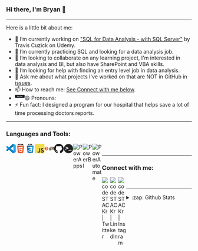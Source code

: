 ### Hi there, I'm Bryan 👋

<!--
**lundeen-bryan/lundeen-bryan** is a ✨ _special_ ✨ repository because its `README.md` (this file) appears on your GitHub profile.
-->

---

Here is a little bit about me:

- 🔭 I’m currently working on ["SQL for Data Analysis - with SQL Server"](https://www.udemy.com/course/sql-basics-crash-course-with-sql-server/) by Travis Cuzick on Udemy.
- 🌱 I’m currently practicing SQL and looking for a data analysis job.
- 👯 I’m looking to collaborate on any learning project, I'm interested in data analysis and BI, but also have SharePoint and VBA skills.
- 🤔 I’m looking for help with finding an entry level job in data analysis.
- 💬 Ask me about what projects I've worked on that are NOT in GitHub in [issues](https://github.com/lundeen-bryan/lundeen-bryan/issues).
- 📫 How to reach me: [See Connect with me below](#connect-with-me).
- 😄 Pronouns: [<img align="left" alt="pronoun" width="26px" src="https://github.com/MikeCodesDotNET/ColoredBadges/raw/master/svg/pronouns/hehim.svg" />][linkedin]
- ⚡ Fun fact: I designed a program for our hospital that helps save a lot of time processing doctors reports.

---

### Languages and Tools:

[<img align="left" alt="Visual Studio Code" width="26px" src="https://raw.githubusercontent.com/github/explore/80688e429a7d4ef2fca1e82350fe8e3517d3494d/topics/visual-studio-code/visual-studio-code.png" />][linkedin]
[<img align="left" alt="HTML5" width="26px" src="https://raw.githubusercontent.com/github/explore/80688e429a7d4ef2fca1e82350fe8e3517d3494d/topics/html/html.png" />][linkedin]
[<img align="left" alt="CSS3" width="26px" src="https://raw.githubusercontent.com/github/explore/80688e429a7d4ef2fca1e82350fe8e3517d3494d/topics/css/css.png" />][linkedin]
[<img align="left" alt="JavaScript" width="26px" src="https://raw.githubusercontent.com/github/explore/80688e429a7d4ef2fca1e82350fe8e3517d3494d/topics/javascript/javascript.png" />][linkedin]
[<img align="left" alt="Git" width="26px" src="https://raw.githubusercontent.com/github/explore/80688e429a7d4ef2fca1e82350fe8e3517d3494d/topics/git/git.png" />][linkedin]
[<img align="left" alt="GitHub" width="26px" src="https://raw.githubusercontent.com/github/explore/78df643247d429f6cc873026c0622819ad797942/topics/github/github.png" />][linkedin]
[<img align="left" alt="Terminal" width="26px" src="https://raw.githubusercontent.com/github/explore/80688e429a7d4ef2fca1e82350fe8e3517d3494d/topics/terminal/terminal.png" />][linkedin]
[<img align="left" alt="PowerApps" width="26px" src="https://github.com/microsoft/PowerBI-Icons/blob/main/PNG/PowerApps-Colored.png" />][linkedin]
[<img align="left" alt="PowerBI" width="26px" src="https://github.com/microsoft/PowerBI-Icons/blob/main/SVG/PowerBI.svg" />][linkedin]
[<img align="left" alt="PowerAutomate" width="26px" src="https://github.com/microsoft/PowerBI-Icons/blob/main/PNG/PowerAutomate-Colored.png" />][linkedin]

<br />

---

### Connect with me:

[<img align="left" alt="codeSTACKr | Twitter" width="22px" src="https://cdn.jsdelivr.net/npm/simple-icons@v3/icons/twitter.svg" />][twitter]
[<img align="left" alt="codeSTACKr | LinkedIn" width="22px" src="https://cdn.jsdelivr.net/npm/simple-icons@v3/icons/linkedin.svg" />][linkedin]
[<img align="left" alt="codeSTACKr | Instagram" width="22px" src="https://cdn.jsdelivr.net/npm/simple-icons@v3/icons/facebook.svg" />][facebook]

<br />

 ---

<details>
  <summary>:zap: Github Stats</summary>

  <img align="left" alt="Bryan Lundeen's Github Stats" src="https://github-readme-stats.vercel.app/api?username=lundeen-bryan&show_icons=true&hide_border=true" />

</details>

[twitter]: https://twitter.com/LundeenBryan
[facebook]: https://www.facebook.com/realbryanlundeen
[linkedin]: https://www.linkedin.com/in/bryanlundeen/

<!-- [<img align="left" alt="Sass" width="26px" src="https://raw.githubusercontent.com/github/explore/80688e429a7d4ef2fca1e82350fe8e3517d3494d/topics/sass/sass.png" />] -->
<!-- [<img align="left" alt="React" width="26px" src="https://raw.githubusercontent.com/github/explore/80688e429a7d4ef2fca1e82350fe8e3517d3494d/topics/react/react.png" />] -->
<!-- [<img align="left" alt="Gatsby" width="26px" src="https://raw.githubusercontent.com/github/explore/e94815998e4e0713912fed477a1f346ec04c3da2/topics/gatsby/gatsby.png" />] -->
<!-- [<img align="left" alt="GraphQL" width="26px" src="https://raw.githubusercontent.com/github/explore/80688e429a7d4ef2fca1e82350fe8e3517d3494d/topics/graphql/graphql.png" />] -->
<!-- [<img align="left" alt="Node.js" width="26px" src="https://raw.githubusercontent.com/github/explore/80688e429a7d4ef2fca1e82350fe8e3517d3494d/topics/nodejs/nodejs.png" />] -->
<!-- [<img align="left" alt="Deno" width="26px" src="https://raw.githubusercontent.com/github/explore/361e2821e2dea67711cde99c9c40ed357061cf27/topics/deno/deno.png" />] -->
<!-- [<img align="left" alt="SQL" width="26px" src="https://raw.githubusercontent.com/github/explore/80688e429a7d4ef2fca1e82350fe8e3517d3494d/topics/sql/sql.png" />] -->
<!-- [<img align="left" alt="MySQL" width="26px" src="https://raw.githubusercontent.com/github/explore/80688e429a7d4ef2fca1e82350fe8e3517d3494d/topics/mysql/mysql.png" />] -->
<!-- [<img align="left" alt="MongoDB" width="26px" src="https://raw.githubusercontent.com/github/explore/80688e429a7d4ef2fca1e82350fe8e3517d3494d/topics/mongodb/mongodb.png" />]  -->
<!-- PowerPlatform icons from https://github.com/microsoft/PowerBI-Icons -->
<!-- Markdown badges from here: https://github.com/Ileriayo/markdown-badges -->